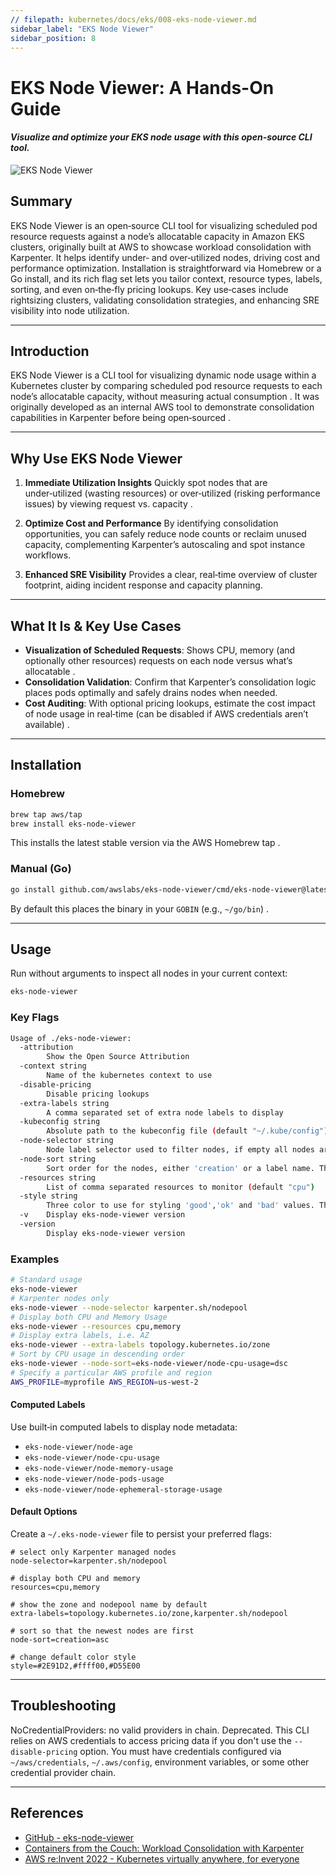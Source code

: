 ```yaml
---
// filepath: kubernetes/docs/eks/008-eks-node-viewer.md
sidebar_label: "EKS Node Viewer"
sidebar_position: 8
---  
```


# EKS Node Viewer: A Hands-On Guide
#### *Visualize and optimize your EKS node usage with this open-source CLI tool.*

![EKS Node Viewer](./img/eks-node-viewer.gif)

## Summary
EKS Node Viewer is an open‑source CLI tool for visualizing scheduled pod resource requests against a node’s allocatable capacity in Amazon EKS clusters, originally built at AWS to showcase workload consolidation with Karpenter. It helps identify under‑ and over‑utilized nodes, driving cost and performance optimization. Installation is straightforward via Homebrew or a Go install, and its rich flag set lets you tailor context, resource types, labels, sorting, and even on‑the‑fly pricing lookups. Key use‑cases include rightsizing clusters, validating consolidation strategies, and enhancing SRE visibility into node utilization.

---

## Introduction

EKS Node Viewer is a CLI tool for visualizing dynamic node usage within a Kubernetes cluster by comparing scheduled pod resource requests to each node’s allocatable capacity, without measuring actual consumption .
It was originally developed as an internal AWS tool to demonstrate consolidation capabilities in Karpenter before being open‑sourced .

---

## Why Use EKS Node Viewer

1. **Immediate Utilization Insights**
   Quickly spot nodes that are under‑utilized (wasting resources) or over‑utilized (risking performance issues) by viewing request vs. capacity .

2. **Optimize Cost and Performance**
   By identifying consolidation opportunities, you can safely reduce node counts or reclaim unused capacity, complementing Karpenter’s autoscaling and spot instance workflows.

3. **Enhanced SRE Visibility**
   Provides a clear, real‑time overview of cluster footprint, aiding incident response and capacity planning.

---

## What It Is & Key Use Cases

* **Visualization of Scheduled Requests**: Shows CPU, memory (and optionally other resources) requests on each node versus what’s allocatable .
* **Consolidation Validation**: Confirm that Karpenter’s consolidation logic places pods optimally and safely drains nodes when needed.
* **Cost Auditing**: With optional pricing lookups, estimate the cost impact of node usage in real‑time (can be disabled if AWS credentials aren’t available) .

---

## Installation

### Homebrew

```bash
brew tap aws/tap
brew install eks-node-viewer
```

This installs the latest stable version via the AWS Homebrew tap .

### Manual (Go)

```bash
go install github.com/awslabs/eks-node-viewer/cmd/eks-node-viewer@latest
```

By default this places the binary in your `GOBIN` (e.g., `~/go/bin`) .

---

## Usage

Run without arguments to inspect all nodes in your current context:

```bash
eks-node-viewer
```

### Key Flags

```bash
Usage of ./eks-node-viewer:
  -attribution
    	Show the Open Source Attribution
  -context string
    	Name of the kubernetes context to use
  -disable-pricing
    	Disable pricing lookups
  -extra-labels string
    	A comma separated set of extra node labels to display
  -kubeconfig string
    	Absolute path to the kubeconfig file (default "~/.kube/config")
  -node-selector string
    	Node label selector used to filter nodes, if empty all nodes are selected
  -node-sort string
    	Sort order for the nodes, either 'creation' or a label name. The sort order can be controlled by appending =asc or =dsc to the value. (default "creation")
  -resources string
    	List of comma separated resources to monitor (default "cpu")
  -style string
    	Three color to use for styling 'good','ok' and 'bad' values. These are also used in the gradients displayed from bad -> good. (default "#04B575,#FFFF00,#FF0000")
  -v	Display eks-node-viewer version
  -version
    	Display eks-node-viewer version
```  

### Examples

```bash
# Standard usage
eks-node-viewer
# Karpenter nodes only
eks-node-viewer --node-selector karpenter.sh/nodepool
# Display both CPU and Memory Usage
eks-node-viewer --resources cpu,memory
# Display extra labels, i.e. AZ
eks-node-viewer --extra-labels topology.kubernetes.io/zone
# Sort by CPU usage in descending order
eks-node-viewer --node-sort=eks-node-viewer/node-cpu-usage=dsc
# Specify a particular AWS profile and region
AWS_PROFILE=myprofile AWS_REGION=us-west-2
```

#### Computed Labels

Use built‑in computed labels to display node metadata:

- `eks-node-viewer/node-age`  
- `eks-node-viewer/node-cpu-usage`  
- `eks-node-viewer/node-memory-usage`  
- `eks-node-viewer/node-pods-usage`  
- `eks-node-viewer/node-ephemeral-storage-usage`

#### Default Options

Create a `~/.eks-node-viewer` file to persist your preferred flags:

```text
# select only Karpenter managed nodes
node-selector=karpenter.sh/nodepool

# display both CPU and memory
resources=cpu,memory

# show the zone and nodepool name by default
extra-labels=topology.kubernetes.io/zone,karpenter.sh/nodepool

# sort so that the newest nodes are first
node-sort=creation=asc

# change default color style
style=#2E91D2,#ffff00,#D55E00
```

---

## Troubleshooting

NoCredentialProviders: no valid providers in chain. Deprecated.
This CLI relies on AWS credentials to access pricing data if you don't use the `--disable-pricing` option. You must have credentials configured via `~/aws/credentials`, `~/.aws/config`, environment variables, or some other credential provider chain.

---

## References
* [GitHub - eks-node-viewer](https://github.com/awslabs/eks-node-viewer) 
* [Containers from the Couch: Workload Consolidation with Karpenter](https://www.youtube.com/watch?v=BnksdJ3oOEs)
* [AWS re:Invent 2022 - Kubernetes virtually anywhere, for everyone](https://www.youtube.com/watch?v=OB7IZolZk78)

